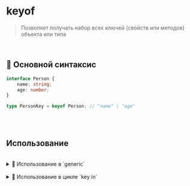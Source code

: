 # keyof
> Позволяет получать набор всех ключей (свойств или методов) объекта или типа

<br>

## 🚩 Основной синтаксис
```typescript
interface Person {
    name: string;
    age: number;
}

type PersonKey = keyof Person; // "name" | "age"

```       

<br>
<br>

## Использование

<br>

<details>
<summary>🔹 Использование в `generic`</summary>

<br>
    
```typescript
interface Person {
    name: string;
    age: number;
}

function getProperty<T, K extends keyof T>(obj: T, key: K): T[K] {
    return obj[key];
}

const person: Person = {
    name: "Alice",
    age: 30
};

const nameValue = getProperty(person, "name"); // nameValue - 'Alice'
const ageValue = getProperty(person, "age");   // ageValue - 30

```
<br>

🎯 `T` содержит типизированый объект `{name: string, age: number}`

🎯 `K` при помощи `keyof` вынимает все ключи в виде строки из `T`  `'name' | 'age'`  

🎯 Вторым аргументом функции может быть только `ключ`, который есть в `объекте` первого аргумента

</details>

<br>    

<details>
<summary>🔹 Использование в цикле `key in`</summary>

<br>
    
```typescript
type FormProps = {
  name: string,
  age: number
}

type ValidationScheme<T> = {
  [K in keyof T]: {
      value: T[K],
      check: boolean,
      inputName: K
  }
}

type ValidationSchemeForm = ValidationScheme<FormProps>
```  
🎯 `FormProps` содержит имена инпутов формы, и тип их значения    

🎯 `ValidationScheme` служит как динамический генератор типов, параметров для каждого из инпута формы  

🎯 `ValidationSchemeForm` соеденительное звено, которое прокидывает через `generic`, все инпуты в генератор  

<br>

<details>
<summary>[K in keyof T]</summary>

<br>

&emsp;&emsp; 🎯 `keyof T` получает все ключи из полученного `generic` 👉🏼 (`'name' | 'age'`)  

&emsp;&emsp; 🎯 Все ключи перебираються в цикле, создавая новый типизированный объект с свойствами `{value: T[K], check: boolean, inputName: K}`   

&emsp;&emsp; 🎯 В переменную `K` по очередно попадают все ключи из `keyof T`: `'name', 'age'`   

&emsp;&emsp; 🎯 Имея ключ, можно получить и значение каждого ключа из `generic`, это происходит в переменной `value: T[K]`

```typescript
type ValidationSchemeForm = { // => результат работы K in keyof T 
     name: {
            value: string;
            check: boolean;
            inputName: "name";
     },
     age: {
         value: number;
         check: boolean;
         inputName: "age";
     }
}
```
</details>
</details>

